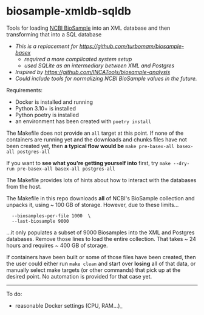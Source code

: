 # biosample-xmldb-sqldb
Tools for loading [NCBI BioSample](https://www.ncbi.nlm.nih.gov/biosample) into an XML database and then transforming that into a SQL database

- _This is a replacement for https://github.com/turbomam/biosample-basex_
    - _required a more complicated system setup_
    - _used SQLite as an intermediary between XML and Postgres_
- _Inspired by https://github.com/INCATools/biosample-analysis_
- _Could include tools for normalizing NCBI BioSample values in the future._

Requirements:
- Docker is installed and running
- Python 3.10+ is installed
- Python poetry is installed
- an environment has been created with `poetry install`

The Makefile does not provide an `all` target at this point.
If none of the containers are running yet and the downloads and chunks files have not been created yet,
then **a typical flow would be** `make pre-basex-all basex-all postgres-all`

If you want to **see what you're getting yourself into** first, try `make --dry-run pre-basex-all basex-all postgres-all`

The Makefile provides lots of hints about how to interact with the databases from the host.

The Makefile in this repo downloads **all** of NCBI's BioSample collection and unpacks it, using ~ 100 GB of storage. However, due to these limits...

```shell
  --biosamples-per-file 1000  \
  --last-biosample 9000
```

...it only populates a subset of 9000 Biosamples into the XML and Postgres databases. Remove those lines to load the entire collection. That takes ~ 24 hours and requires ~ 400 GB of storage.

If containers have been built or some of those files have been created, then the user could either run `make clean` and start over **losing** all of that data,
or manually select make targets (or other commands) that pick up at the desired point. No automation is provided for that case yet.


----

To do:
- reasonable Docker settings (CPU, RAM...)_
